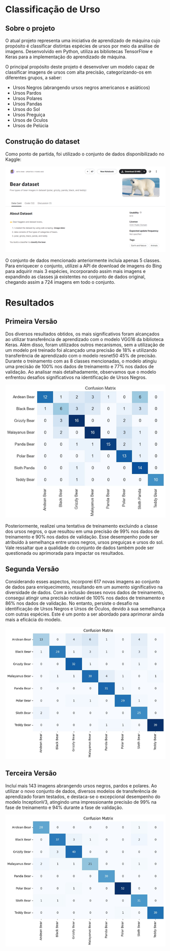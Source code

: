 # Classificação de Urso

## Sobre o projeto

O atual projeto representa uma iniciativa de aprendizado de máquina cujo propósito é classificar distintas espécies de ursos por meio da análise de imagens. Desenvolvido em Python, utiliza as bibliotecas TensorFlow e Keras para a implementação do aprendizado de máquina.

O principal propósito deste projeto é desenvolver um modelo capaz de classificar imagens de ursos com alta precisão, categorizando-os em diferentes grupos, a saber:

- Ursos Negros (abrangendo ursos negros americanos e asiáticos)
- Ursos Pardos
- Ursos Polares
- Ursos Pandas
- Ursos do Sol
- Ursos Preguiça
- Ursos de Óculos
- Ursos de Pelúcia

## Construção do dataset

Como ponto de partida, foi utilizado o conjunto de dados disponibilizado no Kaggle:

![Dataset Kaggle](/imagens/kaggle-dataset.png)

O conjunto de dados mencionado anteriormente incluía apenas 5 classes. Para enriquecer o conjunto, utilizei a API de download de imagens do Bing para adquirir mais 3 espécies, incorporando assim mais imagens e expandindo as classes já existentes no conjunto de dados original, chegando assim a 724 imagens em todo o conjunto.

# Resultados
## Primeira Versão

Dos diversos resultados obtidos, os mais significativos foram alcançados ao utilizar transferência de aprendizado com o modelo VGG16 da biblioteca Keras. Além disso, foram utilizados outros mecanismos, sem a utilização de um modelo pré treinado foi alcançado uma precisão de 18% e utilizando transferência de aprendizado com o modelo resnet50 45% de precisão. Durante o treinamento com as 8 classes mencionadas, o modelo atingiu uma precisão de 100% nos dados de treinamento e 77% nos dados de validação. Ao analisar mais detalhadamente, observamos que o modelo enfrentou desafios significativos na identificação de Ursos Negros.

![Dataset Kaggle](/imagens/matriz-confusao.jpeg)

Posteriormente, realizei uma tentativa de treinamento excluindo a classe dos ursos negros, o que resultou em uma precisão de 99% nos dados de treinamento e 90% nos dados de validação. Esse desempenho pode ser atribuído à semelhança entre ursos negros, ursos preguiças e ursos do sol. Vale ressaltar que a qualidade do conjunto de dados também pode ser questionada ou aprimorada para impactar os resultados.

## Segunda Versão

Considerando esses aspectos, incorporei 617 novas imagens ao conjunto de dados para enriquecimento, resultando em um aumento significativo na diversidade de dados. Com a inclusão desses novos dados de treinamento, consegui atingir uma precisão notável de 100% nos dados de treinamento e 86% nos dados de validação. No entanto, persiste o desafio na identificação de Ursos Negros e Ursos de Óculos, devido à sua semelhança com outras espécies. Este é um ponto a ser abordado para aprimorar ainda mais a eficácia do modelo.

![Dataset Kaggle](/imagens/matriz-confusao-2.jpeg)

## Terceira Versão

Incluí mais 143 imagens abrangendo ursos negros, pardos e polares. Ao utilizar o novo conjunto de dados, diversos modelos de transferência de aprendizado foram testados, e destaca-se o excepcional desempenho do modelo InceptionV3, atingindo uma impressionante precisão de 99% na fase de treinamento e 94% durante a fase de validação.

![Dataset Kaggle](/imagens/matriz-confusao-3.jpeg)